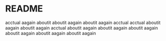 # README
acctual 
aagain 
aboutit 
aboutit  aagain
aboutit  aagain
acctual
acctual
aboutit  aagain
aboutit  aagain
acctual
aboutit  aagain
aboutit  aagain
aboutit  aagain
aboutit  aagain
aboutit  aagain
aboutit  aagain
